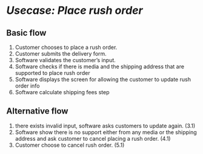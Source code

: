 # _Usecase: Place rush order_
## Basic flow
1.	Customer chooses to place a rush order.
2.	Customer submits the delivery form.
3.	Software validates the customer’s input.
4.	Software checks if there is media and the shipping address that are supported to place rush order 
5.	Software displays the screen for allowing the customer to update rush order info
6.	Software calculate shipping fees step


## Alternative flow
1. there exists invalid input, software asks customers to update again. (3.1)
2. Software show there is no support either from any media or the shipping address and ask customer to cancel placing a rush order. (4.1)
3. Customer choose to cancel rush order. (5.1)
